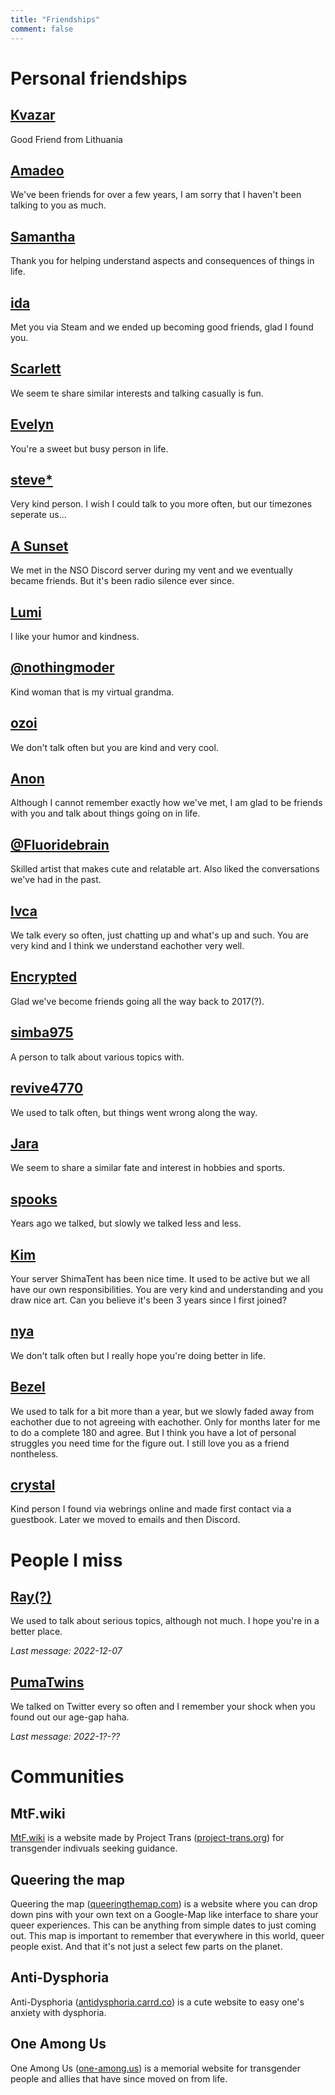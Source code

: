 ```yaml
---
title: "Friendships"
comment: false
---
```


# Personal friendships

## [Kvazar](https://twitter.com/KvazarOverture)

Good Friend from Lithuania

## [Amadeo](#NONE)

We've been friends for over a few years, I am sorry that I haven't been talking to you as much.

## [Samantha](https://steamcommunity.com/profiles/76561198073879698/)

Thank you for helping understand aspects and consequences of things in life.

## [ida](https://steamcommunity.com/id/3ruy8374fh)

Met you via Steam and we ended up becoming good friends, glad I found you.

## [Scarlett](https://github.com/Kayicide)

We seem te share similar interests and talking casually is fun.

## [Evelyn](https://twitter.com/evelynatorpriv)

You're a sweet but busy person in life.

## [steve*](https://twitter.com/TYPGHx9Or7vm8Ie)

Very kind person. I wish I could talk to you more often, but our timezones seperate us...

## [A Sunset](#none)

We met in the NSO Discord server during my vent and we eventually became friends. But it's been radio silence ever since.

## [Lumi](https://twitter.com/IumieI)

I like your humor and kindness.

## [@nothingmoder](https://linktr.ee/nothingmoder)

Kind woman that is my virtual grandma.

## [ozoi](https://twitter.com/ozoicat)

We don't talk often but you are kind and very cool.

## [Anon](https://www.roblox.com/users/318134745/profile)

Although I cannot remember exactly how we've met, I am glad to be friends with you and talk about things going on in life.

## [@Fluoridebrain](https://twitter.com/Fluoridebrain)

Skilled artist that makes cute and relatable art. Also liked the conversations we've had in the past.

## [lvca](https://twitter.com/luka_is_lvka)

We talk every so often, just chatting up and what's up and such. You are very kind and I think we understand eachother very well.

## [Encrypted](#NONE)

Glad we've become friends going all the way back to 2017(?).

## [simba975](https://www.youtube.com/channel/UCan18hBBZFyxGDtpsIYy0XQ)

A person to talk about various topics with.

## [revive4770](https://twitter.com/revive4770)

We used to talk often, but things went wrong along the way.

## [Jara](https://github.com/jarad2)

We seem to share a similar fate and interest in hobbies and sports.

## [spooks](#none)

Years ago we talked, but slowly we talked less and less.

## [Kim](https://twitter.com/kimzuqu)

Your server ShimaTent has been nice time. It used to be active but we all have our own responsibilities. You are very kind and understanding and you draw nice art. Can you believe it's been 3 years since I first joined?

## [nya](https://twitter.com/nya_meoww)

We don't talk often but I really hope you're doing better in life.

## [Bezel](#none)

We used to talk for a bit more than a year, but we slowly faded away from eachother due to not agreeing with eachother. Only for months later for me to do a complete 180 and agree. But I think you have a lot of personal struggles you need time for the figure out. I still love you as a friend nontheless.

## [crystal](https://crystal.lgbt.sh)

Kind person I found via webrings online and made first contact via a guestbook. Later we moved to emails and then Discord.

# People I miss

## [Ray(?)](https://twitter.com/@remivent)

We used to talk about serious topics, although not much. I hope you're in a better place.

*Last message: 2022-12-07*

## [PumaTwins](https://reddit.com/u/pumatwins)

We talked on Twitter every so often and I remember your shock when you found out our age-gap haha.

*Last message: 2022-1?-??*

# Communities

## MtF.wiki

[MtF.wiki](https://mtf.wiki/en) is a website made by Project Trans ([project-trans.org](https://project-trans.org/)) for transgender indivuals seeking guidance.

## Queering the map

Queering the map ([queeringthemap.com](https://www.queeringthemap.com/)) is a website where you can drop down pins with your own text on a Google-Map like interface to share your queer experiences. This can be anything from simple dates to just coming out.
This map is important to remember that everywhere in this world, queer people exist. And that it's not just a select few parts on the planet.

## Anti-Dysphoria

Anti-Dysphoria ([antidysphoria.carrd.co](https://antidysphoria.carrd.co/)) is a cute website to easy one's anxiety with dysphoria.

## One Among Us

One Among Us ([one-among.us](https://one-among.us/)) is a memorial website for transgender people and allies that have since moved on from life.
<!-- ### mtf.community
https://transmediawatch.org/ example url
MtF Community NPO / / // / / // // // / /

-->